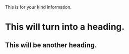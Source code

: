 This is for your kind information.
# This will turn into a heading.

## This will be another heading.